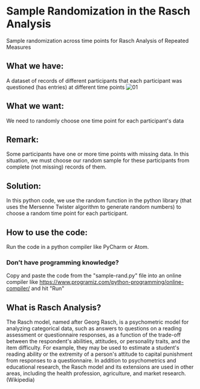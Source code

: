 # Sample Randomization in the Rasch Analysis
Sample randomization across time points for Rasch Analysis of Repeated Measures

## What we have:
A dataset of records of different participants that each participant was questioned (has entries) at different time points
![01](https://user-images.githubusercontent.com/82238399/206615620-d901c9da-ff59-4485-b030-b28ddc8d9aa8.png)

## What we want:
We need to randomly choose one time point for each participant's data 

## Remark:
Some participants have one or more time points with missing data. In this situation, we must choose our random sample for these participants from complete (not missing) records of them.

## Solution:
In this python code, we use the random function in the python library (that uses the Mersenne Twister algorithm to generate random numbers) to choose a random time point for each participant.

## How to use the code:
Run the code in a python compiler like PyCharm or Atom.
### Don’t have programming knowledge? 
Copy and paste the code from the "sample-rand.py" file into an online compiler like https://www.programiz.com/python-programming/online-compiler/ and hit "Run"

## What is Rasch Analysis?
The Rasch model, named after Georg Rasch, is a psychometric model for analyzing categorical data, such as answers to questions on a reading assessment or questionnaire responses, as a function of the trade-off between the respondent's abilities, attitudes, or personality traits, and the item difficulty. For example, they may be used to estimate a student's reading ability or the extremity of a person's attitude to capital punishment from responses to a questionnaire. In addition to psychometrics and educational research, the Rasch model and its extensions are used in other areas, including the health profession, agriculture, and market research. (Wikipedia)
